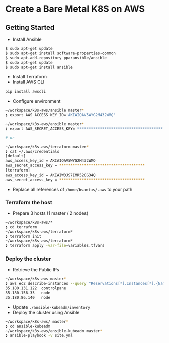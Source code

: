 # Create a Bare Metal K8S on AWS

## Getting Started

* Install Ansible

```bash
$ sudo apt-get update
$ sudo apt-get install software-properties-common
$ sudo apt-add-repository ppa:ansible/ansible
$ sudo apt-get update
$ sudo apt-get install ansible
```

* Install Terraform
* Install AWS CLI

```bash
pip install awscli
```

* Configure environment

```bash
~/workspace/k8s-aws/ansible master*
❯ export AWS_ACCESS_KEY_ID='AKIAIQAV5WYG2M432WMQ'

~/workspace/k8s-aws/ansible master*
❯ export AWS_SECRET_ACCESS_KEY='**************************************'

# or

~/workspace/k8s-aws/terraform master*
❯ cat ~/.aws/credentials  
[default]
aws_access_key_id = AKIAIQAV5WYG2M432WMQ
aws_secret_access_key = **************************************
[terraform]
aws_access_key_id = AKIAIW3JS7IMR52CG34Q
aws_secret_access_key = **************************************
```

* Replace all references of `/home/bsantus/.aws` to your path

### Terraform the host

* Prepare 3 hosts (1 master / 2 nodes)

```bash
~/workspace/k8s-aws/*
❯ cd terraform
~/workspace/k8s-aws/terraform*
❯ terraform init
~/workspace/k8s-aws/terraform*
❯ terraform apply -var-file=variables.tfvars
```

### Deploy the cluster

* Retrieve the Public IPs

```bash
~/workspace/k8s-aws master*
❯ aws ec2 describe-instances --query "Reservations[*].Instances[*].{Name:Tags[0].Value,IP:PublicIpAddress}" --output=text
35.180.131.122	controlpane
35.180.156.33	node
35.180.86.140	node
```
* Update `./ansible-kubeadm/inventory`
* Deploy the cluster using Ansible

```bash
~/workspace/k8s-aws/ master*
❯ cd ansible-kubeadm
~/workspace/k8s-aws/ansible-kubeadm master*
❯ ansible-playbook -v site.yml
```